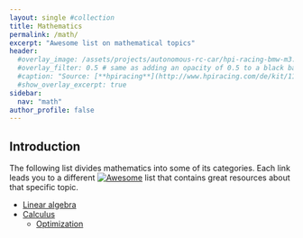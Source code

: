 ```yaml
---
layout: single #collection
title: Mathematics
permalink: /math/
excerpt: "Awesome list on mathematical topics"
header:
  #overlay_image: /assets/projects/autonomous-rc-car/hpi-racing-bmw-m3.png
  #overlay_filter: 0.5 # same as adding an opacity of 0.5 to a black background
  #caption: "Source: [**hpiracing**](http://www.hpiracing.com/de/kit/114343)"
  #show_overlay_excerpt: true
sidebar:
  nav: "math"
author_profile: false
---
```


## Introduction

The following list divides mathematics into some of its categories. Each link
leads you to a different [![Awesome](https://awesome.re/badge.svg)](https://awesome.re) list that contains great resources about that specific topic.

- [Linear algebra](/math/linear-algebra)
- [Calculus]()
    - [Optimization](/math/optimization-lagrange-multipliers)
